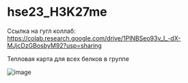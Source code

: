 # hse23_H3K27me


Ссылка на гугл коллаб: https://colab.research.google.com/drive/1PlNBSeo93v_I_-dX-MJjcDzGBosbyM92?usp=sharing


Тепловая карта для всех белков в группе

![image](https://github.com/Tinver93/hse23_H3K27me/assets/115100892/15a38a67-2d80-49c2-b23f-7dfd0d332855)

